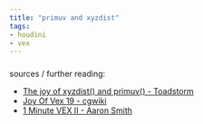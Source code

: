 ```yaml
---
title: "primuv and xyzdist"
tags:
- houdini
- vex
---
```


###


sources / further reading:
- [The joy of xyzdist() and primuv() - Toadstorm](https://www.toadstorm.com/blog/?p=465)
- [Joy Of Vex 19 - cgwiki](https://www.tokeru.com/cgwiki/index.php?title=JoyOfVex19) 
- [1 Minute VEX II - Aaron Smith](https://aaronsmith.tv/1-Minute-VEX-II)


